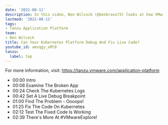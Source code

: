 ```yaml
---
date: '2022-08-11'
description: In this video, Ben Wilcock (@benbravo73) looks at how VMware Tanzu Application Platform levels up your Kubernetes and allows you to inspect, debug, and fix your code live - while it's running on the platform.
lastmod: '2022-08-11'
tags:
- Tanzu Application Platform
team:
- Ben Wilcock
title: Can Your Kubernetes Platform Debug And Fix Live Code?
youtube_id: amvqgy_xMl8
tanzu:
  label: tap
---
```


For more information, visit: https://tanzu.vmware.com/application-platform

* 00:00 Intro
* 00:08 Examine The Broken App
* 00:24 Check The Kubernetes Logs
* 00:42 Set A Live Debug Breakpoint
* 01:00 Find The Problem - Oooops!
* 01:25 Fix The Code On Kubernetes
* 02:12 Test The Fixed Code Is Working
* 02:39 There's More At #VMwareExplore!